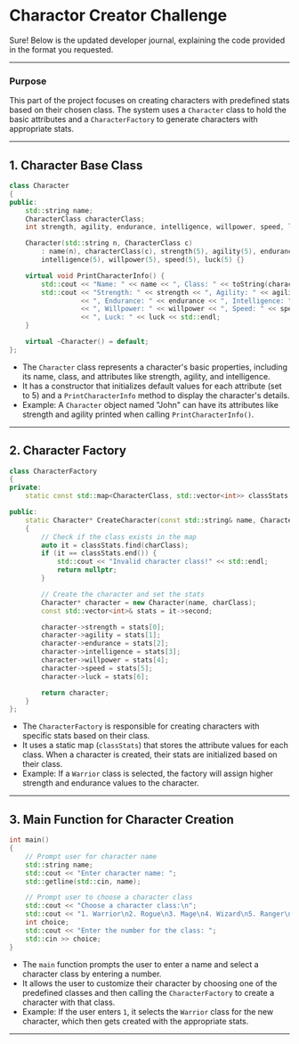 # Charactor Creator Challenge


Sure! Below is the updated developer journal, explaining the code provided in the format you requested.

---

### Purpose
This part of the project focuses on creating characters with predefined stats based on their chosen class. The system uses a `Character` class to hold the basic attributes and a `CharacterFactory` to generate characters with appropriate stats.

---

## **1. Character Base Class**

```cpp
class Character
{
public:
    std::string name;
    CharacterClass characterClass;
    int strength, agility, endurance, intelligence, willpower, speed, luck;

    Character(std::string n, CharacterClass c)
        : name(n), characterClass(c), strength(5), agility(5), endurance(5),
        intelligence(5), willpower(5), speed(5), luck(5) {}

    virtual void PrintCharacterInfo() {
        std::cout << "Name: " << name << ", Class: " << toString(characterClass) << std::endl;
        std::cout << "Strength: " << strength << ", Agility: " << agility
                  << ", Endurance: " << endurance << ", Intelligence: " << intelligence
                  << ", Willpower: " << willpower << ", Speed: " << speed
                  << ", Luck: " << luck << std::endl;
    }

    virtual ~Character() = default;
};
```
- The `Character` class represents a character's basic properties, including its name, class, and attributes like strength, agility, and intelligence.
- It has a constructor that initializes default values for each attribute (set to 5) and a `PrintCharacterInfo` method to display the character's details.
- Example: A `Character` object named "John" can have its attributes like strength and agility printed when calling `PrintCharacterInfo()`.

---

## **2. Character Factory**

```cpp
class CharacterFactory
{
private:
    static const std::map<CharacterClass, std::vector<int>> classStats;

public:
    static Character* CreateCharacter(const std::string& name, CharacterClass charClass)
    {
        // Check if the class exists in the map
        auto it = classStats.find(charClass);
        if (it == classStats.end()) {
            std::cout << "Invalid character class!" << std::endl;
            return nullptr;
        }

        // Create the character and set the stats
        Character* character = new Character(name, charClass);
        const std::vector<int>& stats = it->second;

        character->strength = stats[0];
        character->agility = stats[1];
        character->endurance = stats[2];
        character->intelligence = stats[3];
        character->willpower = stats[4];
        character->speed = stats[5];
        character->luck = stats[6];

        return character;
    }
};
```
- The `CharacterFactory` is responsible for creating characters with specific stats based on their class.
- It uses a static map (`classStats`) that stores the attribute values for each class. When a character is created, their stats are initialized based on their class.
- Example: If a `Warrior` class is selected, the factory will assign higher strength and endurance values to the character.

---

## **3. Main Function for Character Creation**

```cpp
int main()
{
    // Prompt user for character name
    std::string name;
    std::cout << "Enter character name: ";
    std::getline(std::cin, name);

    // Prompt user to choose a character class
    std::cout << "Choose a character class:\n";
    std::cout << "1. Warrior\n2. Rogue\n3. Mage\n4. Wizard\n5. Ranger\n6. Monk\n7. Bard\n8. Paladin\n9. Cleric\n";
    int choice;
    std::cout << "Enter the number for the class: ";
    std::cin >> choice;
}
```
- The `main` function prompts the user to enter a name and select a character class by entering a number.
- It allows the user to customize their character by choosing one of the predefined classes and then calling the `CharacterFactory` to create a character with that class.
- Example: If the user enters `1`, it selects the `Warrior` class for the new character, which then gets created with the appropriate stats.

---


